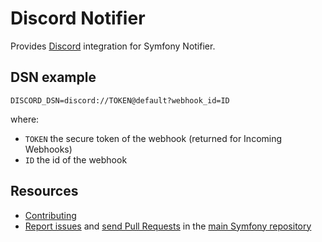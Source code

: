Discord Notifier
================

Provides [Discord](https://discord.com) integration for Symfony Notifier.

DSN example
-----------

```
DISCORD_DSN=discord://TOKEN@default?webhook_id=ID
```

where:
 - `TOKEN` the secure token of the webhook (returned for Incoming Webhooks)
 - `ID` the id of the webhook

Resources
---------

  * [Contributing](https://symfony.com/doc/current/contributing/index.html)
  * [Report issues](https://github.com/symfony/symfony/issues) and
    [send Pull Requests](https://github.com/symfony/symfony/pulls)
    in the [main Symfony repository](https://github.com/symfony/symfony)
